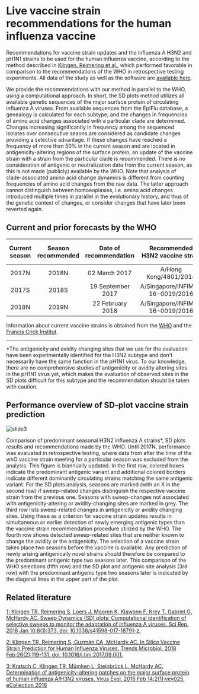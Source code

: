 # Live vaccine strain recommendations for the human influenza vaccine
Recommendations for vaccine strain updates and the influenza A H3N2 and pH1N1 strains to be used for the human influenza vaccine, according to the method described in [Klingen, Reimering et al.](https://www.nature.com/articles/s41598-017-18791-z), which performed favorable in comparison to the recommendations of the WHO in retrospective testing experiments. All data of the study as well as the software are [available here](https://github.com/hzi-bifo/SDplots).

We provide the recommendations with our method in parallel to the WHO, using a computational approach.  In short, the SD plots method utilizes all available genetic sequences of the major surface protein of circulating influenza A viruses. From available sequences from the EpiFlu database, a genealogy is calculated for each subtype, and the changes in frequencies of amino acid changes associated with a particular clade are determined.  Changes increasing significantly in frequency among the sequenced isolates over consecutive seaons are considered as candidate changes providing a selective advantage. If these changes have reached a frequency of more than 50% in the current season and are located in antigenicity-altering regions of the surface protein,  an update of the vaccine strain with a strain from the particular clade is recommended. There is no consideration of antigenic or neutralization data from the current season, as this is not made (publicly) available by the WHO. Note that analysis of clade-associated amino acid change dynamics is different from counting frequencies of amino acid changes from the raw data. The latter approach cannot distinguish between homoeoplasies, i.e. amino acid changes introduced multiple times in parallel in the evolutionary history, and thus of the genetic context of changes, or consider changes that have later been reverted again.

##  Current and prior forecasts by the WHO

| Current season | Season recommended | Date of recommendation | Recommended H3N2 vaccine strain | Recommended pH1N1 vaccine strain |
|:-----:|:-----:|:-----:|:-----:|:-----:|
| 2017N | 2018N | 02 March 2017 | A/Hong Kong/4801/2014 | A/Michigan/45/2015 | 
| 2017S | 2018S | 19 September 2017 | A/Singapore/INFIMH-16-0019/2016 | A/Michigan/45/2015 |
| 2018N | 2019N | 22 February 2018 | A/Singapore/INFIMH-16-0019/2016 | A/Michigan/45/2015 | 

Information about current vaccine strains is obtained from the [WHO](http://www.who.int/influenza/vaccines/virus/recommendations/en/) and the [Francis Crick Institut](https://www.crick.ac.uk/research/worldwide-influenza-centre/annual-and-interim-reports/).
***

\*The antigenicity and avidity changing sites that we use for the evaluation have been experimentally identified for the H3N2 subtype and don't necessarily have the same function in the pH1N1 virus. To our knowledge, there are no comprehensive studies of antigenicity or avidity altering sites in the pH1N1 virus yet, which makes the evaluation of observed sites in the SD plots difficult for this subtype and the recommendation should be taken with caution.


## Performance overview of SD-plot vaccine strain prediction 
![slide3](https://user-images.githubusercontent.com/11456165/38466687-6586365e-3b2d-11e8-8ac1-ae5e9ca24fbb.JPG)

Comparison of predominant seasonal H3N2 influenza A strains*, SD plots results and recommendations made by the WHO. Until 2017N, performance was evaluated in retrospective testing, where data from after the time of the whO vaccine strain meeting for a particular season was excluded from the analysis. This figure is biannually updated. In the first row, colored boxes indicate the predominant antigenic variant and additional colored borders indicate different dominantly circulating strains matching the same antigenic variant. For the SD plots analysis, seasons are marked (with an X in the second row) if sweep-related changes distinguish the respective vaccine strain from the previous one. Seasons with sweep-changes not associated with antigenicity-altering or avidity-changing sites are marked in grey. The third row lists sweep-related changes in antigenicity or avidity changing sites. Using these as a criterion for vaccine strain updates results in simultaneous or earlier detection of newly emerging antigenic types than the vaccine strain recommendation procedure utilized by the WHO. The fourth row shows detected sweep-related sites that are neither known to change the avidity or the antigenicity. The selection of a vaccine strain takes place two seasons before the vaccine is available. Any prediction of newly arising antigenically novel strains should therefore be compared to the predominant antigenic type two seasons later. This comparison of the WHO selections (fifth row) and the SD plot and antigenic site analysis (3rd row) with the predominant antigenic type two seasons later is indicated by the diagonal lines in the upper part of the plot.

## Related literature

[1: Klingen TR, Reimering S, Loers J, Mooren K, Klawonn F, Krey T, Gabriel G,
McHardy AC. Sweep Dynamics (SD) plots: Computational identification of selective
sweeps to monitor the adaptation of influenza A viruses. Sci Rep. 2018 Jan
10;8(1):373. doi: 10.1038/s41598-017-18791-z.](https://www.ncbi.nlm.nih.gov/pubmed/29321538)


[2: Klingen TR, Reimering S, Guzmán CA, McHardy AC. In Silico Vaccine Strain
Prediction for Human Influenza Viruses. Trends Microbiol. 2018 Feb;26(2):119-131.
doi: 10.1016/j.tim.2017.09.001.](https://www.ncbi.nlm.nih.gov/pubmed/29032900)


[3: Kratsch C, Klingen TR, Mümken L, Steinbrück L, McHardy AC. Determination of
antigenicity-altering patches on the major surface protein of human influenza
A/H3N2 viruses. Virus Evol. 2016 Feb 14;2(1):vev025. eCollection 2016](https://www.ncbi.nlm.nih.gov/pubmed/27774294) 
